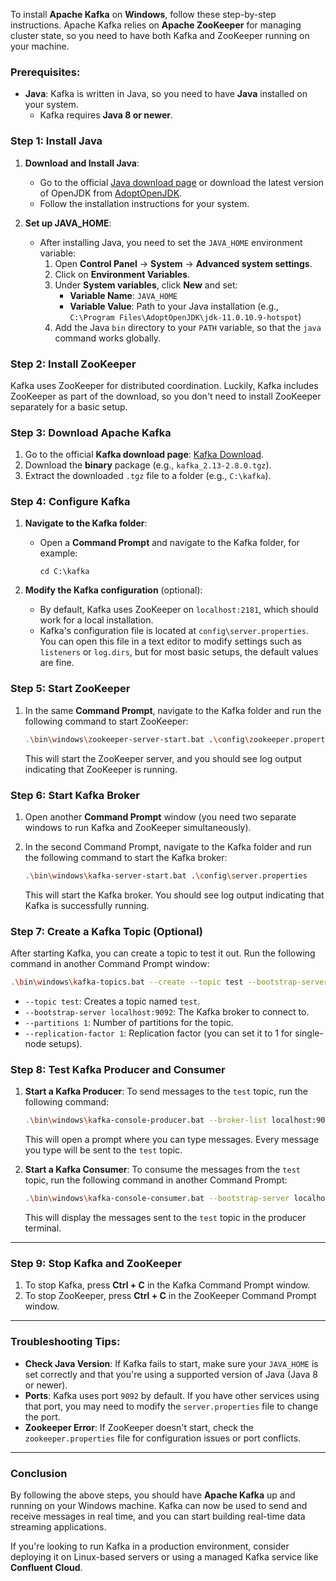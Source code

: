 To install **Apache Kafka** on **Windows**, follow these step-by-step instructions. Apache Kafka relies on **Apache ZooKeeper** for managing cluster state, so you need to have both Kafka and ZooKeeper running on your machine.

### Prerequisites:
- **Java**: Kafka is written in Java, so you need to have **Java** installed on your system.
  - Kafka requires **Java 8 or newer**.

### Step 1: Install Java
1. **Download and Install Java**:
   - Go to the official [Java download page](https://www.oracle.com/java/technologies/javase-jdk11-downloads.html) or download the latest version of OpenJDK from [AdoptOpenJDK](https://adoptopenjdk.net/).
   - Follow the installation instructions for your system.

2. **Set up JAVA_HOME**:
   - After installing Java, you need to set the `JAVA_HOME` environment variable:
     1. Open **Control Panel** -> **System** -> **Advanced system settings**.
     2. Click on **Environment Variables**.
     3. Under **System variables**, click **New** and set:
        - **Variable Name**: `JAVA_HOME`
        - **Variable Value**: Path to your Java installation (e.g., `C:\Program Files\AdoptOpenJDK\jdk-11.0.10.9-hotspot`)
     4. Add the Java `bin` directory to your `PATH` variable, so that the `java` command works globally.

### Step 2: Install ZooKeeper
Kafka uses ZooKeeper for distributed coordination. Luckily, Kafka includes ZooKeeper as part of the download, so you don't need to install ZooKeeper separately for a basic setup.

### Step 3: Download Apache Kafka
1. Go to the official **Kafka download page**: [Kafka Download](https://kafka.apache.org/downloads).
2. Download the **binary** package (e.g., `kafka_2.13-2.8.0.tgz`).
3. Extract the downloaded `.tgz` file to a folder (e.g., `C:\kafka`).

### Step 4: Configure Kafka
1. **Navigate to the Kafka folder**: 
   - Open a **Command Prompt** and navigate to the Kafka folder, for example:
     ```
     cd C:\kafka
     ```

2. **Modify the Kafka configuration** (optional):
   - By default, Kafka uses ZooKeeper on `localhost:2181`, which should work for a local installation.
   - Kafka's configuration file is located at `config\server.properties`. You can open this file in a text editor to modify settings such as `listeners` or `log.dirs`, but for most basic setups, the default values are fine.

### Step 5: Start ZooKeeper
1. In the same **Command Prompt**, navigate to the Kafka folder and run the following command to start ZooKeeper:
   ```bash
   .\bin\windows\zookeeper-server-start.bat .\config\zookeeper.properties
   ```

   This will start the ZooKeeper server, and you should see log output indicating that ZooKeeper is running.

### Step 6: Start Kafka Broker
1. Open another **Command Prompt** window (you need two separate windows to run Kafka and ZooKeeper simultaneously).
2. In the second Command Prompt, navigate to the Kafka folder and run the following command to start the Kafka broker:
   ```bash
   .\bin\windows\kafka-server-start.bat .\config\server.properties
   ```

   This will start the Kafka broker. You should see log output indicating that Kafka is successfully running.

### Step 7: Create a Kafka Topic (Optional)
After starting Kafka, you can create a topic to test it out. Run the following command in another Command Prompt window:
```bash
.\bin\windows\kafka-topics.bat --create --topic test --bootstrap-server localhost:9092 --partitions 1 --replication-factor 1
```

- `--topic test`: Creates a topic named `test`.
- `--bootstrap-server localhost:9092`: The Kafka broker to connect to.
- `--partitions 1`: Number of partitions for the topic.
- `--replication-factor 1`: Replication factor (you can set it to 1 for single-node setups).

### Step 8: Test Kafka Producer and Consumer

1. **Start a Kafka Producer**:
   To send messages to the `test` topic, run the following command:
   ```bash
   .\bin\windows\kafka-console-producer.bat --broker-list localhost:9092 --topic test
   ```

   This will open a prompt where you can type messages. Every message you type will be sent to the `test` topic.

2. **Start a Kafka Consumer**:
   To consume the messages from the `test` topic, run the following command in another Command Prompt:
   ```bash
   .\bin\windows\kafka-console-consumer.bat --bootstrap-server localhost:9092 --topic test --from-beginning
   ```

   This will display the messages sent to the `test` topic in the producer terminal.

---

### Step 9: Stop Kafka and ZooKeeper
1. To stop Kafka, press **Ctrl + C** in the Kafka Command Prompt window.
2. To stop ZooKeeper, press **Ctrl + C** in the ZooKeeper Command Prompt window.

---

### Troubleshooting Tips:

- **Check Java Version**: If Kafka fails to start, make sure your `JAVA_HOME` is set correctly and that you're using a supported version of Java (Java 8 or newer).
- **Ports**: Kafka uses port `9092` by default. If you have other services using that port, you may need to modify the `server.properties` file to change the port.
- **Zookeeper Error**: If ZooKeeper doesn't start, check the `zookeeper.properties` file for configuration issues or port conflicts.

---

### Conclusion

By following the above steps, you should have **Apache Kafka** up and running on your Windows machine. Kafka can now be used to send and receive messages in real time, and you can start building real-time data streaming applications.

If you're looking to run Kafka in a production environment, consider deploying it on Linux-based servers or using a managed Kafka service like **Confluent Cloud**.
